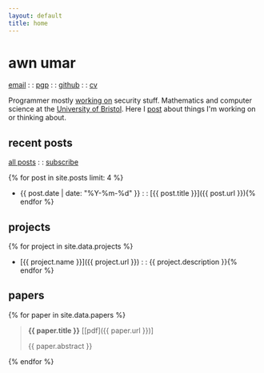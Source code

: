 ```yaml
---
layout: default
title: home
---
```


# awn umar

<div class="nav">
<a href="mailto:awn@spacetime.dev" rel="me">email</a> : : <a href="https://keybase.io/awn/pgp_keys.asc" rel="me">pgp</a> : : <a href="https://github.com/awnumar" rel="me">github</a> : : <a href="https://read.cv/awn" rel="me">cv</a>
</div>

Programmer mostly [working on](https://github.com/awnumar) security stuff. Mathematics and computer science at the [University of Bristol](https://en.wikipedia.org/wiki/University_of_Bristol). Here I [post](/posts) about things I'm working on or thinking about.

## recent posts

<div class="nav">
<a href="/posts">all posts</a> : : <a href="/feed.xml">subscribe</a>
</div>

{% for post in site.posts limit: 4 %}
- {{ post.date | date: "%Y-%m-%d" }} : : [{{ post.title }}]({{ post.url }}){% endfor %}

## projects

{% for project in site.data.projects %}
- [{{ project.name }}]({{ project.url }}) : : {{ project.description }}{% endfor %}

## papers

{% for paper in site.data.papers %}
> **{{ paper.title }}** [[pdf]({{ paper.url }})]
> 
> {{ paper.abstract }}

{% endfor %}
